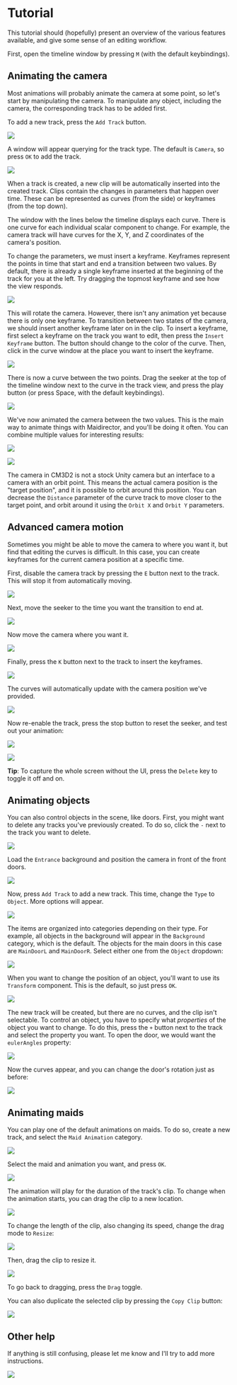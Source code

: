 # Tutorial
This tutorial should (hopefully) present an overview of the various features available, and give some sense of an editing workflow.

First, open the timeline window by pressing `M` (with the default keybindings).

## Animating the camera
Most animations will probably animate the camera at some point, so let's start by manipulating the camera. To manipulate any object, including the camera, the corresponding track has to be added first.

To add a new track, press the `Add Track` button.

![](https://github.com/ShinHogera/CM3D2.Maidirector.Plugin/raw/master/images/1.png)

A window will appear querying for the track type. The default is `Camera`, so press `OK` to add the track.

![](https://github.com/ShinHogera/CM3D2.Maidirector.Plugin/raw/master/images/2.png)

When a track is created, a new clip will be automatically inserted into the created track. Clips contain the changes in parameters that happen over time. These can be represented as curves (from the side) or keyframes (from the top down).

The window with the lines below the timeline displays each curve. There is one curve for each individual scalar component to change. For example, the camera track will have curves for the X, Y, and Z coordinates of the camera's position.

To change the parameters, we must insert a keyframe. Keyframes represent the points in time that start and end a transition between two values. By default, there is already a single keyframe inserted at the beginning of the track for you at the left. Try dragging the topmost keyframe and see how the view responds.

![](https://github.com/ShinHogera/CM3D2.Maidirector.Plugin/raw/master/images/tut1.gif)

This will rotate the camera. However, there isn't any animation yet because there is only one keyframe. To transition between two states of the camera, we should insert another keyframe later on in the clip. To insert a keyframe, first select a keyframe on the track you want to edit, then press the `Insert Keyframe` button. The button should change to the color of the curve. Then, click in the curve window at the place you want to insert the keyframe.

![](https://github.com/ShinHogera/CM3D2.Maidirector.Plugin/raw/master/images/tut2.gif)

There is now a curve between the two points. Drag the seeker at the top of the timeline window next to the curve in the track view, and press the play button (or press Space, with the default keybindings).

![](https://github.com/ShinHogera/CM3D2.Maidirector.Plugin/raw/master/images/tut3.gif)

We've now animated the camera between the two values. This is the main way to animate things with Maidirector, and you'll be doing it often. You can combine multiple values for interesting results:

![](https://github.com/ShinHogera/CM3D2.Maidirector.Plugin/raw/master/images/tut4.gif)

![](https://github.com/ShinHogera/CM3D2.Maidirector.Plugin/raw/master/images/tut5.gif)

The camera in CM3D2 is not a stock Unity camera but an interface to a camera with an orbit point. This means the actual camera position is the "target position", and it is possible to orbit around this position. You can decrease the `Distance` parameter of the curve track to move closer to the target point, and orbit around it using the `Orbit X` and `Orbit Y` parameters.

## Advanced camera motion
Sometimes you might be able to move the camera to where you want it, but find that editing the curves is difficult. In this case, you can create keyframes for the current camera position at a specific time.

First, disable the camera track by pressing the `E` button next to the track. This will stop it from automatically moving.

![](https://github.com/ShinHogera/CM3D2.Maidirector.Plugin/raw/master/images/tut6.gif)

Next, move the seeker to the time you want the transition to end at.

![](https://github.com/ShinHogera/CM3D2.Maidirector.Plugin/raw/master/images/tut7.gif)

Now move the camera where you want it.

![](https://github.com/ShinHogera/CM3D2.Maidirector.Plugin/raw/master/images/3.png)

Finally, press the `K` button next to the track to insert the keyframes.

![](https://github.com/ShinHogera/CM3D2.Maidirector.Plugin/raw/master/images/tut8.gif)

The curves will automatically update with the camera position we've provided.

![](https://github.com/ShinHogera/CM3D2.Maidirector.Plugin/raw/master/images/4.png)

Now re-enable the track, press the stop button to reset the seeker, and test out your animation:

![](https://github.com/ShinHogera/CM3D2.Maidirector.Plugin/raw/master/images/tut11.gif)

![](https://github.com/ShinHogera/CM3D2.Maidirector.Plugin/raw/master/images/tut10.gif)

**Tip**: To capture the whole screen without the UI, press the `Delete` key to toggle it off and on.

## Animating objects
You can also control objects in the scene, like doors. First, you might want to delete any tracks you've previously created. To do so, click the `-` next to the track you want to delete.

![](https://github.com/ShinHogera/CM3D2.Maidirector.Plugin/raw/master/images/tut12.gif)

Load the `Entrance` background and position the camera in front of the front doors.

![](https://github.com/ShinHogera/CM3D2.Maidirector.Plugin/raw/master/images/5.png)

Now, press `Add Track` to add a new track. This time, change the `Type` to `Object`. More options will appear.

![](https://github.com/ShinHogera/CM3D2.Maidirector.Plugin/raw/master/images/6.png)

The items are organized into categories depending on their type. For example, all objects in the background will appear in the `Background` category, which is the default. The objects for the main doors in this case are `MainDoorL` and `MainDoorR`. Select either one from the `Object` dropdown:

![](https://github.com/ShinHogera/CM3D2.Maidirector.Plugin/raw/master/images/7.png)

When you want to change the position of an object, you'll want to use its `Transform` component. This is the default, so just press `OK`.

![](https://github.com/ShinHogera/CM3D2.Maidirector.Plugin/raw/master/images/8.png)

The new track will be created, but there are no curves, and the clip isn't selectable. To control an object, you have to specify what _properties_ of the object you want to change. To do this, press the `+` button next to the track and select the property you want. To open the door, we would want the `eulerAngles` property:

![](https://github.com/ShinHogera/CM3D2.Maidirector.Plugin/raw/master/images/tut14.gif)

Now the curves appear, and you can change the door's rotation just as before:

![](https://github.com/ShinHogera/CM3D2.Maidirector.Plugin/raw/master/images/tut15.gif)

## Animating maids
You can play one of the default animations on maids. To do so, create a new track, and select the `Maid Animation` category.

![](https://github.com/ShinHogera/CM3D2.Maidirector.Plugin/raw/master/images/9.png)

Select the maid and animation you want, and press `OK`.

![](https://github.com/ShinHogera/CM3D2.Maidirector.Plugin/raw/master/images/tut16.gif)

The animation will play for the duration of the track's clip. To change when the animation starts, you can drag the clip to a new location.

![](https://github.com/ShinHogera/CM3D2.Maidirector.Plugin/raw/master/images/tut19.gif)

To change the length of the clip, also changing its speed, change the drag mode to `Resize`:

![](https://github.com/ShinHogera/CM3D2.Maidirector.Plugin/raw/master/images/10.png)

Then, drag the clip to resize it.

![](https://github.com/ShinHogera/CM3D2.Maidirector.Plugin/raw/master/images/tut17.gif)

To go back to dragging, press the `Drag` toggle.

You can also duplicate the selected clip by pressing the `Copy Clip` button:

![](https://github.com/ShinHogera/CM3D2.Maidirector.Plugin/raw/master/images/tut18.gif)

## Other help
If anything is still confusing, please let me know and I'll try to add more instructions.

![](https://github.com/ShinHogera/CM3D2.Maidirector.Plugin/raw/master/images/tut20.gif)
